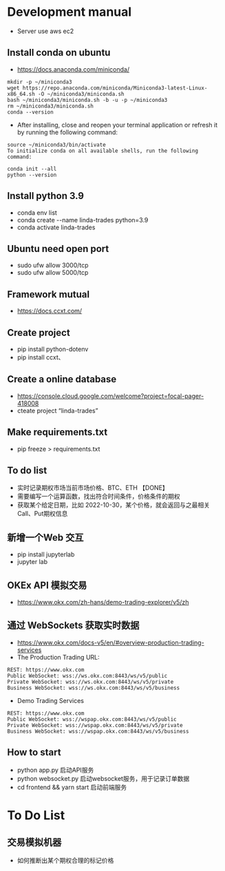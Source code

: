 # Development manual
* Server use aws ec2

## Install conda on ubuntu
* https://docs.anaconda.com/miniconda/
```
mkdir -p ~/miniconda3
wget https://repo.anaconda.com/miniconda/Miniconda3-latest-Linux-x86_64.sh -O ~/miniconda3/miniconda.sh
bash ~/miniconda3/miniconda.sh -b -u -p ~/miniconda3
rm ~/miniconda3/miniconda.sh
conda --version

```
* After installing, close and reopen your terminal application or refresh it by running the following command:
```
source ~/miniconda3/bin/activate
To initialize conda on all available shells, run the following command:

conda init --all
python --version
```

## Install python 3.9
* conda env list
* conda create --name linda-trades python=3.9
* conda activate linda-trades

## Ubuntu need open  port
* sudo ufw allow 3000/tcp
* sudo ufw allow 5000/tcp

## Framework mutual
* https://docs.ccxt.com/

## Create project 
* pip install python-dotenv
* pip install ccxt、

## Create a online database
* https://console.cloud.google.com/welcome?project=focal-pager-418008
* cteate project “linda-trades”

## Make requirements.txt
* pip freeze > requirements.txt

## To do list
* 实时记录期权市场当前市场价格、BTC、ETH 【DONE】
* 需要编写一个运算函数，找出符合时间条件，价格条件的期权 
* 获取某个给定日期，比如 2022-10-30，某个价格，就会返回与之最相关Call、Put期权信息

## 新增一个Web 交互
* pip install jupyterlab
* jupyter lab

## OKEx API 模拟交易
* https://www.okx.com/zh-hans/demo-trading-explorer/v5/zh

## 通过 WebSockets 获取实时数据
* https://www.okx.com/docs-v5/en/#overview-production-trading-services
* The Production Trading URL:
```
REST: https://www.okx.com
Public WebSocket: wss://ws.okx.com:8443/ws/v5/public
Private WebSocket: wss://ws.okx.com:8443/ws/v5/private
Business WebSocket: wss://ws.okx.com:8443/ws/v5/business
```

* Demo Trading Services
```
REST: https://www.okx.com
Public WebSocket: wss://wspap.okx.com:8443/ws/v5/public
Private WebSocket: wss://wspap.okx.com:8443/ws/v5/private
Business WebSocket: wss://wspap.okx.com:8443/ws/v5/business
```

## How to start 
* python app.py 启动API服务
* python websocket.py 启动websocket服务，用于记录订单数据
* cd frontend && yarn start 启动前端服务

# To Do List

## 交易模拟机器
* 如何推断出某个期权合理的标记价格

